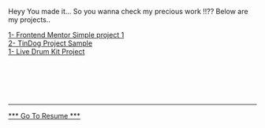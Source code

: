 Heyy You made it...
So you wanna check my precious work !!??
Below are my projects..

[1- Frontend Mentor Simple project 1](https://dadogit-uni.github.io/Live-Web-projects/qr-code-component-main/index.html) <br>
[2- TinDog Project Sample](https://dadogit-uni.github.io/Live-Web-projects/TinDog-Start-master/) <br>
[1- Live Drum Kit Project](https://dadogit-uni.github.io/Live-Web-projects/Drum-Kit-Starting-Files/) <br><br><br><br><br><br>





_________________________________
[*** Go To Resume *** ](https://dadogit-uni.github.io/CV/)
